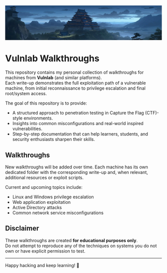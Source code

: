 ![Vulnlab Walkthroughs](images/vuln.webp)

# Vulnlab Walkthroughs

This repository contains my personal collection of walkthroughs for machines from **Vulnlab** (and similar platforms).  
Each write-up demonstrates the full exploitation path of a vulnerable machine, from initial reconnaissance to privilege escalation and final root/system access.  

The goal of this repository is to provide:  
- A structured approach to penetration testing in Capture the Flag (CTF)-style environments.  
- Insights into common misconfigurations and real-world inspired vulnerabilities.  
- Step-by-step documentation that can help learners, students, and security enthusiasts sharpen their skills.  

## Walkthroughs

New walkthroughs will be added over time. Each machine has its own dedicated folder with the corresponding write-up and, when relevant, additional resources or exploit scripts.  

Current and upcoming topics include:  
- Linux and Windows privilege escalation  
- Web application exploitation  
- Active Directory attacks  
- Common network service misconfigurations  

## Disclaimer

These walkthroughs are created **for educational purposes only**.  
Do not attempt to reproduce any of the techniques on systems you do not own or have explicit permission to test.  

---

Happy hacking and keep learning! 🚀

